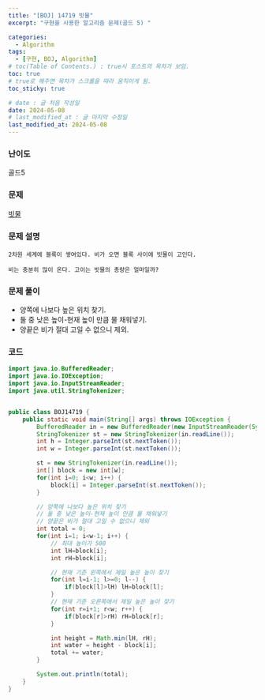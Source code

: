```yaml
---
title: "[BOJ] 14719 빗물"
excerpt: "구현을 사용한 알고리즘 문제(골드 5) "

categories:
  - Algorithm
tags:
  - [구현, BOJ, Algorithm]
# toc(Table of Contents.) : true시 포스트의 목차가 보임.
toc: true
# true로 해주면 목차가 스크롤을 따라 움직이게 됨.
toc_sticky: true

# date : 글 처음 작성일
date: 2024-05-08
# last_modified_at : 글 마지막 수정일
last_modified_at: 2024-05-08
---
```


### 난이도

골드5

### 문제

[빗물](https://www.acmicpc.net/problem/14719)

### 문제 설명

    2차원 세계에 블록이 쌓여있다. 비가 오면 블록 사이에 빗물이 고인다.

    비는 충분히 많이 온다. 고이는 빗물의 총량은 얼마일까?

### 문제 풀이

- 양쪽에 나보다 높은 위치 찾기.
- 둘 중 낮은 높이-현재 높이 만큼 물 채워넣기.
- 양끝은 비가 절대 고일 수 없으니 제외.

### 코드

```java
import java.io.BufferedReader;
import java.io.IOException;
import java.io.InputStreamReader;
import java.util.StringTokenizer;


public class BOJ14719 {
	public static void main(String[] args) throws IOException {
		BufferedReader in = new BufferedReader(new InputStreamReader(System.in));
		StringTokenizer st = new StringTokenizer(in.readLine());
		int h = Integer.parseInt(st.nextToken());
		int w = Integer.parseInt(st.nextToken());

		st = new StringTokenizer(in.readLine());
		int[] block = new int[w];
		for(int i=0; i<w; i++) {
			block[i] = Integer.parseInt(st.nextToken());
		}

		// 양쪽에 나보다 높은 위치 찾기
		// 둘 중 낮은 높이-현재 높이 만큼 물 채워넣기
		// 양끝은 비가 절대 고일 수 없으니 제외
		int total = 0;
		for(int i=1; i<w-1; i++) {
			// 최대 높이가 500
			int lH=block[i];
			int rH=block[i];

			// 현재 기준 왼쪽에서 제일 높은 높이 찾기
			for(int l=i-1; l>=0; l--) {
				if(block[l]>lH) lH=block[l];
			}
			// 현재 기준 오른쪽에서 제일 높은 높이 찾기
			for(int r=i+1; r<w; r++) {
				if(block[r]>rH) rH=block[r];
			}

			int height = Math.min(lH, rH);
			int water = height - block[i];
			total += water;
		}

		System.out.println(total);
	}
}


```
